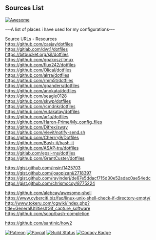 ## Sources List 
[![Awesome](https://awesome.re/badge.svg)](https://awesome.re)  
  
---A list of places i have used for my configurations---  
  
Source URLs - Resources   
https://github.com/casjay/dotfiles  
https://gitlab.com/dwt1/dotfiles  
https://bitbucket.org/sjl/dotfiles  
https://github.com/gpakosz/.tmux  
https://github.com/flux242/dotfiles  
https://github.com/Olical/dotfiles  
https://github.com/alrra/dotfiles  
https://github.com/rmm5t/dotfiles  
https://github.com/gpanders/dotfiles  
https://github.com/anokata/dotfiles  
https://github.com/seagle0128  
https://github.com/skwp/dotfiles  
https://github.com/rcmdnk/dotfiles  
https://github.com/yutakatay/dotfiles  
https://github.com/ar1a/dotfiles  
https://github.com/Haron-Prime/My_config_files  
https://github.com/Difrex/sway  
https://github.com/vlevit/notify-send.sh  
https://github.com/Cherrry9/Dotfiles  
https://github.com/Bash-it/bash-it  
https://github.com/ASAP-tru/dotfiles  
https://gitlab.com/epsi-rns/dotfiles  
https://github.com/GrantCuster/dotfiles  
  
https://gist.github.com/insin/1425703  
https://gist.github.com/joaopizani/2718397  
https://gist.github.com/ravinderj/de67e5ddacf715d30e52adac0ae54edc  
https://gist.github.com/chrismccoy/8775224  
  
https://github.com/alebcay/awesome-shell  
https://www.cyberciti.biz/faq/linux-unix-shell-check-if-directory-empty/  
http://www.tokeru.com/cgwiki/index.php?title=GeneralUtilties#Gif_capture_software  
https://github.com/scop/bash-completion  
  
https://github.com/santinic/how2
  
  
[![Patreon](https://img.shields.io/badge/patreon-donate-orange.svg)](https://www.patreon.com/casjay) [![Paypal](https://img.shields.io/badge/Donate-PayPal-green.svg)](https://www.paypal.me/casjaysdev) [![Build Status](https://travis-ci.org/casjay/awesome.svg?branch=master)](https://travis-ci.org/casjay/awesome)  [![Codacy Badge](https://api.codacy.com/project/badge/Grade/cdd33d514106401a9bc28dead191c75f)](https://www.codacy.com/app/casjay/awesome?utm_source=github.com&amp;utm_medium=referral&amp;utm_content=casjay/awesome&amp;utm_campaign=Badge_Grade)  
  
  
